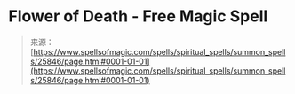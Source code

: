 <!--yml
category: 未分类
date: 2024-06-12 19:13:03
-->

# Flower of Death - Free Magic Spell

> 来源：[https://www.spellsofmagic.com/spells/spiritual_spells/summon_spells/25846/page.html#0001-01-01](https://www.spellsofmagic.com/spells/spiritual_spells/summon_spells/25846/page.html#0001-01-01)